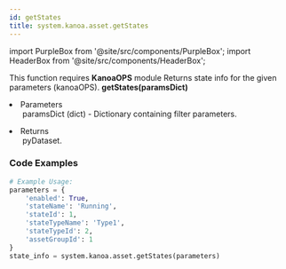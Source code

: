 ```yaml
---
id: getStates
title: system.kanoa.asset.getStates
---
```


import PurpleBox from '@site/src/components/PurpleBox';
import HeaderBox from '@site/src/components/HeaderBox';

<PurpleBox>This function requires <b>KanoaOPS</b> module</PurpleBox>
<HeaderBox header="Description">Returns state info for the given parameters (kanoaOPS).</HeaderBox>
<HeaderBox header="Syntax">
    <b>getStates(paramsDict)</b>
    <li> Parameters <br />
        <ul>paramsDict (dict) - Dictionary containing filter parameters.</ul>
    </li>
    <li> Returns <br />
        <ul>pyDataset.</ul>
    </li>
</HeaderBox>

### Code Examples

```python
# Example Usage:
parameters = {
    'enabled': True,
    'stateName': 'Running',
    'stateId': 1,
    'stateTypeName': 'Type1',
    'stateTypeId': 2,
    'assetGroupId': 1
}
state_info = system.kanoa.asset.getStates(parameters)
